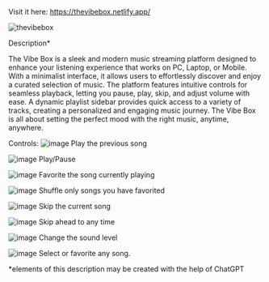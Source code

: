 Visit it here:
https://thevibebox.netlify.app/

![thevibebox](https://github.com/user-attachments/assets/de47e2ad-ea18-42e4-b78e-258e92667f17)

Description*

The Vibe Box is a sleek and modern music streaming platform designed to enhance your listening experience that works on PC, Laptop, or Mobile. With a minimalist interface, it allows users to effortlessly discover and enjoy a curated selection of music. The platform features intuitive controls for seamless playback, letting you pause, play, skip, and adjust volume with ease. A dynamic playlist sidebar provides quick access to a variety of tracks, creating a personalized and engaging music journey. The Vibe Box is all about setting the perfect mood with the right music, anytime, anywhere.

Controls:
![image](https://github.com/user-attachments/assets/587a7bd2-ec67-42ec-b9c5-fa9db65e4425)
Play the previous song

![image](https://github.com/user-attachments/assets/c1b060ae-6e10-4446-a6f9-a4c1821ff84d)
Play/Pause

![image](https://github.com/user-attachments/assets/49b7c0dd-1212-44ee-b785-f09c602694a3)
Favorite the song currently playing

![image](https://github.com/user-attachments/assets/50cdb39c-9569-4591-aeea-fe9172c05c03)
Shuffle only songs you have favorited

![image](https://github.com/user-attachments/assets/a6febf20-0c19-4ba1-a886-8f1d4000dc39)
Skip the current song

![image](https://github.com/user-attachments/assets/f1face86-2ff5-4cab-8fc4-95640dc274cb)
Skip ahead to any time

![image](https://github.com/user-attachments/assets/819cdff6-b8a0-450f-af2f-f072ff233ea3)
Change the sound level

![image](https://github.com/user-attachments/assets/483d84d8-0c47-4a68-a340-92d2a0096dde)
Select or favorite any song. 


*elements of this description may be created with the help of ChatGPT





